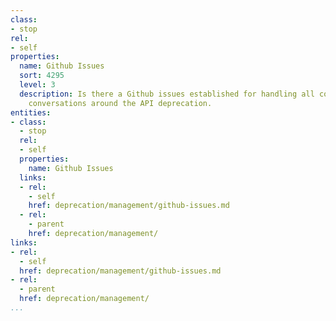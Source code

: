 ```yaml
---
class:
- stop
rel:
- self
properties:
  name: Github Issues
  sort: 4295
  level: 3
  description: Is there a Github issues established for handling all concerns, and
    conversations around the API deprecation.
entities:
- class:
  - stop
  rel:
  - self
  properties:
    name: Github Issues
  links:
  - rel:
    - self
    href: deprecation/management/github-issues.md
  - rel:
    - parent
    href: deprecation/management/
links:
- rel:
  - self
  href: deprecation/management/github-issues.md
- rel:
  - parent
  href: deprecation/management/
...
```


